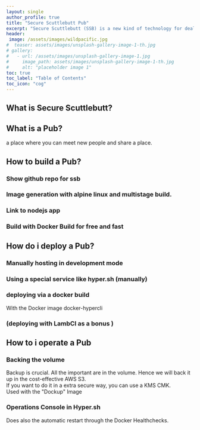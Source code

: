 ```yaml
---
layout: single
author_profile: true
title: "Secure Scuttlebutt Pub"
excerpt: "Secure Scuttlebutt (SSB) is a new kind of technology for dealing with social interaction online. It wants to be better social network."
header:
 image: /assets/images/wildpacific.jpg
#  teaser: assets/images/unsplash-gallery-image-1-th.jpg
# gallery:
#   - url: /assets/images/unsplash-gallery-image-1.jpg
#     image_path: assets/images/unsplash-gallery-image-1-th.jpg
#     alt: "placeholder image 1"
toc: true
toc_label: "Table of Contents"
toc_icon: "cog"
---
```


## What is Secure Scuttlebutt?

## What is a Pub?
a place where you can meet new people and share a place.

## How to build a Pub?

### Show github repo for ssb

### Image generation with alpine linux and multistage build.

### Link to nodejs app

### Build with Docker Build for free and fast

## How do i deploy a Pub?

### Manually hosting in development mode

### Using a special service like hyper.sh (manually)

### deploying via a docker build
With the Docker image docker-hypercli

### (deploying with LambCI as a bonus )

## How to i operate a Pub

### Backing the volume
Backup is crucial. All the important are in the volume. Hence we will back it up in the cost-effective AWS S3.  
If you want to do it in a extra secure way, you can use a KMS CMK.  
Used with the "Dockup" Image

### Operations Console in Hyper.sh
Does also the automatic restart through the Docker Healthchecks.